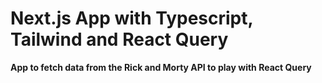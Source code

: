 # Next.js App with Typescript, Tailwind and React Query

**App to fetch data from the Rick and Morty API to play with React Query**
